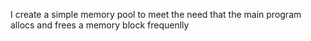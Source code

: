 I create a simple memory pool to meet the need that the main program allocs and frees a memory block frequenlly 
